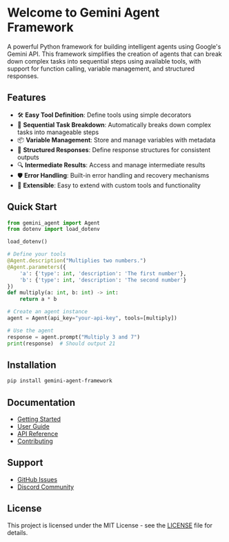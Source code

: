 # Welcome to Gemini Agent Framework

A powerful Python framework for building intelligent agents using Google's Gemini API. This framework simplifies the creation of agents that can break down complex tasks into sequential steps using available tools, with support for function calling, variable management, and structured responses.

## Features

- 🛠️ **Easy Tool Definition**: Define tools using simple decorators
- 🔄 **Sequential Task Breakdown**: Automatically breaks down complex tasks into manageable steps
- 📦 **Variable Management**: Store and manage variables with metadata
- 🎯 **Structured Responses**: Define response structures for consistent outputs
- 🔍 **Intermediate Results**: Access and manage intermediate results
- 🛡️ **Error Handling**: Built-in error handling and recovery mechanisms
- 🔌 **Extensible**: Easy to extend with custom tools and functionality

## Quick Start

```python
from gemini_agent import Agent
from dotenv import load_dotenv

load_dotenv()

# Define your tools
@Agent.description("Multiplies two numbers.")
@Agent.parameters({
    'a': {'type': int, 'description': 'The first number'},
    'b': {'type': int, 'description': 'The second number'}
})
def multiply(a: int, b: int) -> int:
    return a * b

# Create an agent instance
agent = Agent(api_key="your-api-key", tools=[multiply])

# Use the agent
response = agent.prompt("Multiply 3 and 7")
print(response)  # Should output 21
```

## Installation

```bash
pip install gemini-agent-framework
```

## Documentation

- [Getting Started](getting-started/installation.md)
- [User Guide](user-guide/basic-usage.md)
- [API Reference](api-reference/agent.md)
- [Contributing](contributing/contributing.md)

## Support

- [GitHub Issues](https://github.com/m7mdony/gemini-agent-framework/issues)
- [Discord Community](https://discord.gg/your-discord)

## License

This project is licensed under the MIT License - see the [LICENSE](https://github.com/m7mdony/gemini-agent-framework/blob/main/LICENSE) file for details. 